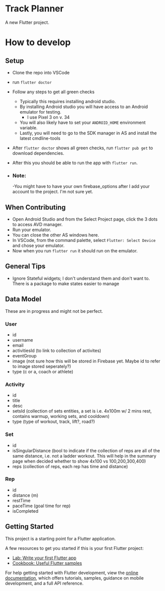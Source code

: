# Track Planner

A new Flutter project.

# How to develop
## Setup
- Clone the repo into VSCode
- run `flutter doctor`
- Follow any steps to get all green checks
    - Typically this requires installing android studio.
    - By installing Android studio you will have access to an Android emulator for testing.
        - I use Pixel 3 on v. 34
    - You will also likely have to set your `ANDROID_HOME` environment variable.
    - Lastly, you will need to go to the SDK manager in AS and install the latest cmdline-tools
- After `flutter doctor` shows all green checks, run `flutter pub get` to download dependencies.
- After this you should be able to run the app with `flutter run`.

- ### Note:
    -You might have to have your own firebase_options after I add your account to the project. I'm not sure yet.

## When Contributing
- Open Android Studio and from the Select Project page, click the 3 dots to access AVD manager.
- Run your emulator.
- You can close the other AS windows here.
- In VSCode, from the command palette, select `Flutter: Select Device` and chose your emulator.
- Now when you run `flutter run` it should run on the emulator.

## General Tips
- Ignore Stateful widgets; I don't understand them and don't want to. There is a package to make states easier to manage

## Data Model
These are in progress and might not be perfect.

### User
- id
- username
- email
- activitiesId (to link to collection of activites)
- eventGroup
- image (not sure how this will be stored in Firebase yet. Maybe id to refer to image stored seperately?)
- type (c or a, coach or athlete)

### Activity
- id
- title
- desc
- setsId (collection of sets entities, a set is i.e. 4x100m w/ 2 mins rest, contains warmup, working sets, and cooldown)
- type (type of workout, track, lift?, road?)

### Set
- id
- isSingularDistance (bool to indicate if the collection of reps are all of the same distance, i.e. not a ladder workout. This will help in the summary page when decided whether to show 4x100 vs 100,200,300,400)
- reps (collection of reps, each rep has time and distance)

### Rep
- id
- distance (m)
- restTime
- paceTime (goal time for rep)
- isCompleted


## Getting Started

This project is a starting point for a Flutter application.

A few resources to get you started if this is your first Flutter project:

- [Lab: Write your first Flutter app](https://docs.flutter.dev/get-started/codelab)
- [Cookbook: Useful Flutter samples](https://docs.flutter.dev/cookbook)

For help getting started with Flutter development, view the
[online documentation](https://docs.flutter.dev/), which offers tutorials,
samples, guidance on mobile development, and a full API reference.
